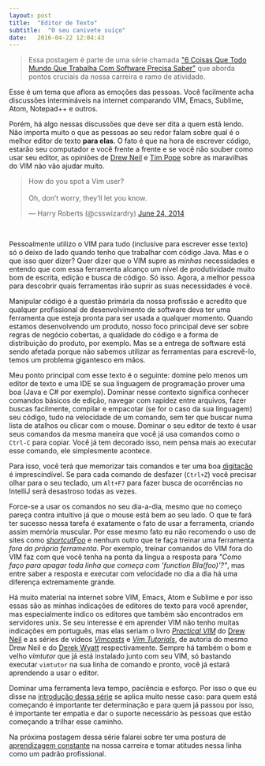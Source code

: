 ```yaml
---
layout: post
title:  "Editor de Texto"
subtitle:  "O seu canivete suíço"
date:   2016-04-22 12:04:43
---
```


> Essa postagem é parte de uma série chamada ["6 Coisas Que Todo Mundo Que Trabalha Com Software Precisa Saber"](/dev/2016/04/18/6-coisas-todos-devem-saber.html) que aborda pontos cruciais da nossa carreira e ramo de atividade.

Esse é um tema que aflora as emoções das pessoas. Você facilmente acha discussões intermináveis na internet comparando VIM, Emacs, Sublime, Atom, Notepad++ e outros.

Porém, há algo nessas discussões que deve ser dita a quem está lendo. Não importa muito o que as pessoas ao seu redor falam sobre qual é o melhor editor de texto **para elas**. O fato é que na hora de escrever código, estarão seu computador e você frente a frente e se você não souber como usar seu editor, as opiniões de [Drew Neil](https://twitter.com/nelstrom) e [Tim Pope](https://twitter.com/tpope) sobre as maravilhas do VIM não vão ajudar muito.

<blockquote class="twitter-tweet" data-lang="en"><p lang="en" dir="ltr">How do you spot a Vim user?<br><br>Oh, don’t worry, they’ll let you know.</p>&mdash; Harry Roberts (@csswizardry) <a href="https://twitter.com/csswizardry/status/481468881400528896">June 24, 2014</a></blockquote><br />
<script async src="//platform.twitter.com/widgets.js" charset="utf-8"></script>

Pessoalmente utilizo o VIM para tudo (inclusive para escrever esse texto) só o deixo de lado quando tenho que trabalhar com código Java. Mas e o que isso quer dizer? Quer dizer que o VIM supre as _minhas_ necessidades e entendo que com essa ferramenta alcanço um nível de produtividade muito bom de escrita, edição e busca de código. Só isso. Agora, a melhor pessoa para descobrir quais ferramentas irão suprir as suas necessidades é você.

Manipular código é a questão primária da nossa profissão e acredito que qualquer profissional de desenvolvimento de software deva ter uma ferramenta que esteja pronta para ser usada a qualquer momento. Quando estamos desenvolvendo um produto, nosso foco principal deve ser sobre regras de negócio cobertas, a qualidade do código e a forma de distribuição do produto, por exemplo. Mas se a entrega de software está sendo afetada porque não sabemos utilizar as ferramentas para escrevê-lo, temos um problema gigantesco em mãos.

Meu ponto principal com esse texto é o seguinte: domine pelo menos um editor de texto e uma IDE se sua linguagem de programação prover uma boa (Java e C# por exemplo). Dominar nesse contexto significa conhecer comandos básicos de edição, navegar com rapidez entre arquivos, fazer buscas facilmente, compilar e empacotar (se for o caso da sua linguagem) seu código, tudo na velocidade de um comando, sem ter que buscar numa lista de atalhos ou clicar com o mouse. Dominar o seu editor de texto é usar seus comandos da mesma maneira que você já usa comandos como o `Ctrl-C` para copiar. Você já tem decorado isso, nem pensa mais ao executar esse comando, ele simplesmente acontece.

Para isso, você terá que memorizar tais comandos e ter uma boa [digitação](/dev/2016/04/20/digitacao.html) é imprescindível. Se para cada comando de desfazer (`Ctrl+Z`) você precisar olhar para o seu teclado, um `Alt+F7` para fazer busca de ocorrências no IntelliJ será desastroso todas as vezes.

Force-se a usar os comandos no seu dia-a-dia, mesmo que no começo pareça contra intuitivo já que o mouse está bem ao seu lado. O que te fará ter sucesso nessa tarefa é exatamente o fato de usar a ferramenta, criando assim memória muscular. Por esse mesmo fato eu não recomendo o uso de sites como [_shortcutFoo_](https://www.shortcutfoo.com) e nenhum outro que te faça treinar uma ferramenta _fora da própria ferramenta_. Por exemplo, treinar comandos do VIM fora do VIM faz com que você tenha na ponta da língua a resposta para _"Como faço para apagar toda linha que começa com 'function Bla(foo)'?"_, mas entre saber a resposta e executar com velocidade no dia a dia há uma diferença extremamente grande.

Há muito material na internet sobre VIM, Emacs, Atom e Sublime e por isso essas são as minhas indicações de editores de texto para você aprender, mas especialmente indico os editores que também são encontrados em servidores unix. Se seu interesse é em aprender VIM não tenho muitas indicações em português, mas elas seriam o livro [_Practical VIM_](https://pragprog.com/book/dnvim/practical-vim) do [Drew Neil](https://twitter.com/nelstrom) e as séries de vídeos [_Vimcasts_](http://vimcasts.org) e [_Vim Tutorials_](http://derekwyatt.org/vim/tutorials/index.html), de autoria do mesmo Drew Neil e do [Derek Wyatt](https://twitter.com/derekwyatt) respectivamente. Sempre há também o bom e velho _vimtutor_ que já está instalado junto com seu VIM, só bastando executar `vimtutor` na sua linha de comando e pronto, você já estará aprendendo a usar o editor.

Dominar uma ferramenta leva tempo, paciência e esforço. Por isso o que eu disse na [introdução dessa série](/dev/2016/04/18/6-coisas-todos-devem-saber.html) se aplica muito nesse caso: para quem está começando é importante ter determinação e para quem já passou por isso, é importante ter empatia e dar o suporte necessário às pessoas que estão começando a trilhar esse caminho.

Na próxima postagem dessa série falarei sobre ter uma postura de [aprendizagem constante](#) na nossa carreira e tomar atitudes nessa linha como um padrão profissional.
